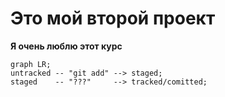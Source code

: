 # Это мой второй проект


**Я очень люблю этот курс**


```mermaid
graph LR;
untracked -- "git add" --> staged;
staged    -- "???"     --> tracked/comitted;
```
